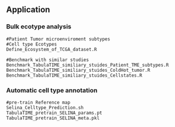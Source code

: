 ## Application
### Bulk ecotype analysis
    #Patient Tumor microenviroment subtypes
    #Cell type Ecotypes
    Define_Ecosystem_of_TCGA_dataset.R
    
    #Benchmark with similar studies
    Benchmark_TabulaTIME_similiary_stuides_Patient_TME_subtypes.R
    Benchmark_TabulaTIME_similiary_stuides_ColdHot_tumor.R
    Benchmark_TabulaTIME_similiary_stuides_Cellstates.R

### Automatic cell type annotation
    #pre-train Reference map
    Selina_Celltype_Prediction.sh
    TabulaTIME_pretrain_SELINA_params.pt
    TabulaTIME_pretrain_SELINA_meta.pkl
